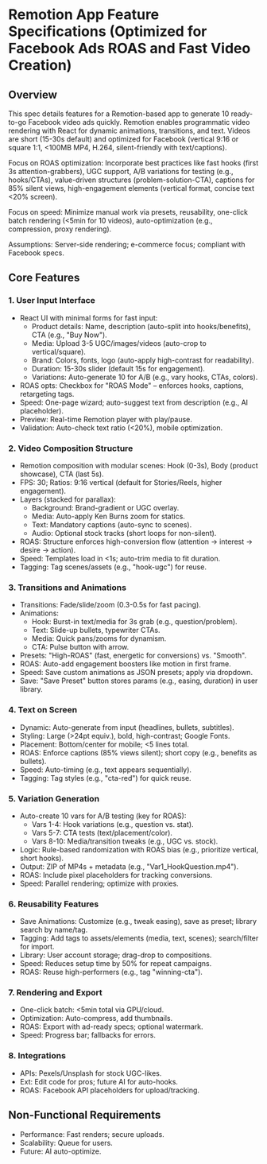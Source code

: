 # Remotion App Feature Specifications (Optimized for Facebook Ads ROAS and Fast Video Creation)

## Overview
This spec details features for a Remotion-based app to generate 10 ready-to-go Facebook video ads quickly. Remotion enables programmatic video rendering with React for dynamic animations, transitions, and text. Videos are short (15-30s default) and optimized for Facebook (vertical 9:16 or square 1:1, <100MB MP4, H.264, silent-friendly with text/captions).

Focus on ROAS optimization: Incorporate best practices like fast hooks (first 3s attention-grabbers), UGC support, A/B variations for testing (e.g., hooks/CTAs), value-driven structures (problem-solution-CTA), captions for 85% silent views, high-engagement elements (vertical format, concise text <20% screen).

Focus on speed: Minimize manual work via presets, reusability, one-click batch rendering (<5min for 10 videos), auto-optimization (e.g., compression, proxy rendering).

Assumptions: Server-side rendering; e-commerce focus; compliant with Facebook specs.

## Core Features

### 1. User Input Interface
- React UI with minimal forms for fast input:
  - Product details: Name, description (auto-split into hooks/benefits), CTA (e.g., "Buy Now").
  - Media: Upload 3-5 UGC/images/videos (auto-crop to vertical/square).
  - Brand: Colors, fonts, logo (auto-apply high-contrast for readability).
  - Duration: 15-30s slider (default 15s for engagement).
  - Variations: Auto-generate 10 for A/B (e.g., vary hooks, CTAs, colors).
- ROAS opts: Checkbox for "ROAS Mode" – enforces hooks, captions, retargeting tags.
- Speed: One-page wizard; auto-suggest text from description (e.g., AI placeholder).
- Preview: Real-time Remotion player with play/pause.
- Validation: Auto-check text ratio (<20%), mobile optimization.

### 2. Video Composition Structure
- Remotion composition with modular scenes: Hook (0-3s), Body (product showcase), CTA (last 5s).
- FPS: 30; Ratios: 9:16 vertical (default for Stories/Reels, higher engagement).
- Layers (stacked for parallax):
  - Background: Brand-gradient or UGC overlay.
  - Media: Auto-apply Ken Burns zoom for statics.
  - Text: Mandatory captions (auto-sync to scenes).
  - Audio: Optional stock tracks (short loops for non-silent).
- ROAS: Structure enforces high-conversion flow (attention → interest → desire → action).
- Speed: Templates load in <1s; auto-trim media to fit duration.
- Tagging: Tag scenes/assets (e.g., "hook-ugc") for reuse.

### 3. Transitions and Animations
- Transitions: Fade/slide/zoom (0.3-0.5s for fast pacing).
- Animations:
  - Hook: Burst-in text/media for 3s grab (e.g., question/problem).
  - Text: Slide-up bullets, typewriter CTAs.
  - Media: Quick pans/zooms for dynamism.
  - CTA: Pulse button with arrow.
- Presets: "High-ROAS" (fast, energetic for conversions) vs. "Smooth".
- ROAS: Auto-add engagement boosters like motion in first frame.
- Speed: Save custom animations as JSON presets; apply via dropdown.
- Save: "Save Preset" button stores params (e.g., easing, duration) in user library.

### 4. Text on Screen
- Dynamic: Auto-generate from input (headlines, bullets, subtitles).
- Styling: Large (>24pt equiv.), bold, high-contrast; Google Fonts.
- Placement: Bottom/center for mobile; <5 lines total.
- ROAS: Enforce captions (85% views silent); short copy (e.g., benefits as bullets).
- Speed: Auto-timing (e.g., text appears sequentially).
- Tagging: Tag styles (e.g., "cta-red") for quick reuse.

### 5. Variation Generation
- Auto-create 10 vars for A/B testing (key for ROAS):
  - Vars 1-4: Hook variations (e.g., question vs. stat).
  - Vars 5-7: CTA tests (text/placement/color).
  - Vars 8-10: Media/transition tweaks (e.g., UGC vs. stock).
- Logic: Rule-based randomization with ROAS bias (e.g., prioritize vertical, short hooks).
- Output: ZIP of MP4s + metadata (e.g., "Var1_HookQuestion.mp4").
- ROAS: Include pixel placeholders for tracking conversions.
- Speed: Parallel rendering; optimize with proxies.

### 6. Reusability Features
- Save Animations: Customize (e.g., tweak easing), save as preset; library search by name/tag.
- Tagging: Add tags to assets/elements (media, text, scenes); search/filter for import.
- Library: User account storage; drag-drop to compositions.
- Speed: Reduces setup time by 50% for repeat campaigns.
- ROAS: Reuse high-performers (e.g., tag "winning-cta").

### 7. Rendering and Export
- One-click batch: <5min total via GPU/cloud.
- Optimization: Auto-compress, add thumbnails.
- ROAS: Export with ad-ready specs; optional watermark.
- Speed: Progress bar; fallbacks for errors.

### 8. Integrations
- APIs: Pexels/Unsplash for stock UGC-likes.
- Ext: Edit code for pros; future AI for auto-hooks.
- ROAS: Facebook API placeholders for upload/tracking.

## Non-Functional Requirements
- Performance: Fast renders; secure uploads.
- Scalability: Queue for users.
- Future: AI auto-optimize.
